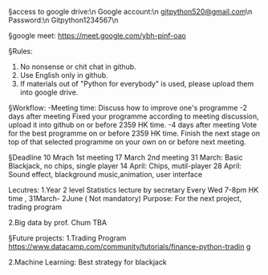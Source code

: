 §access to google drive:\n
Google account:\n
gitpython520@gmail.com\n
Password:\n
Gitpython1234567\n

§google meet:
https://meet.google.com/ybh-pinf-oao

§Rules:
1. No nonsense or chit chat in github.
2. Use English only in github.
3. If materials out of "Python for everybody" is used, please upload them into google drive.

§Workflow:
-Meeting time:
Discuss how to improve one's programme
-2 days after meeting
Fixed your programme according to meeting discussion, upload it into github on or before 2359 HK time.
-4 days after meeting
Vote for the best programme on or before 2359 HK time.
Finish the next stage on top of that selected programme on your own on or before next meeting.

§Deadline
10 Mrach 1st meeting
17 March 2nd meeting
31 March: Basic Blackjack, no chips, single player
14 April: Chips, mutil-player
28 April: Sound effect, blackground music,animation, user interface

Lecutres:
1.Year 2 level Statistics lecture by secretary
Every Wed 7-8pm HK time , 31March- 2June ( Not mandatory)
Purpose: For the next project, trading program

2.Big data by prof. Chum
TBA

§Future projects:
1.Trading Program
https://www.datacamp.com/community/tutorials/finance-python-tradin g

2.Machine Learning:
Best strategy for blackjack
